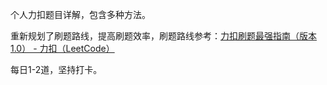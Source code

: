 个人力扣题目详解，包含多种方法。

重新规划了刷题路线，提高刷题效率，刷题路线参考：[力扣刷题最强指南（版本1.0） - 力扣（LeetCode）](https://leetcode.cn/circle/article/wGp7Y9/)

每日1-2道，坚持打卡。